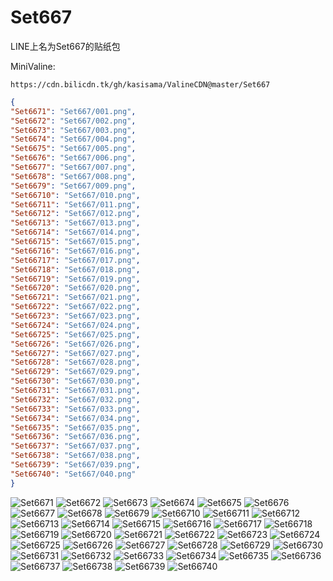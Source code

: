 # Set667

LINE上名为Set667的贴纸包

MiniValine:

`https://cdn.bilicdn.tk/gh/kasisama/ValineCDN@master/Set667`

```json
{
"Set6671": "Set667/001.png",
"Set6672": "Set667/002.png",
"Set6673": "Set667/003.png",
"Set6674": "Set667/004.png",
"Set6675": "Set667/005.png",
"Set6676": "Set667/006.png",
"Set6677": "Set667/007.png",
"Set6678": "Set667/008.png",
"Set6679": "Set667/009.png",
"Set66710": "Set667/010.png",
"Set66711": "Set667/011.png",
"Set66712": "Set667/012.png",
"Set66713": "Set667/013.png",
"Set66714": "Set667/014.png",
"Set66715": "Set667/015.png",
"Set66716": "Set667/016.png",
"Set66717": "Set667/017.png",
"Set66718": "Set667/018.png",
"Set66719": "Set667/019.png",
"Set66720": "Set667/020.png",
"Set66721": "Set667/021.png",
"Set66722": "Set667/022.png",
"Set66723": "Set667/023.png",
"Set66724": "Set667/024.png",
"Set66725": "Set667/025.png",
"Set66726": "Set667/026.png",
"Set66727": "Set667/027.png",
"Set66728": "Set667/028.png",
"Set66729": "Set667/029.png",
"Set66730": "Set667/030.png",
"Set66731": "Set667/031.png",
"Set66732": "Set667/032.png",
"Set66733": "Set667/033.png",
"Set66734": "Set667/034.png",
"Set66735": "Set667/035.png",
"Set66736": "Set667/036.png",
"Set66737": "Set667/037.png",
"Set66738": "Set667/038.png",
"Set66739": "Set667/039.png",
"Set66740": "Set667/040.png"
}
```
![Set6671](https://cdn.bilicdn.tk/gh/kasisama/ValineCDN@master/Set667/001.png)
![Set6672](https://cdn.bilicdn.tk/gh/kasisama/ValineCDN@master/Set667/002.png)
![Set6673](https://cdn.bilicdn.tk/gh/kasisama/ValineCDN@master/Set667/003.png)
![Set6674](https://cdn.bilicdn.tk/gh/kasisama/ValineCDN@master/Set667/004.png)
![Set6675](https://cdn.bilicdn.tk/gh/kasisama/ValineCDN@master/Set667/005.png)
![Set6676](https://cdn.bilicdn.tk/gh/kasisama/ValineCDN@master/Set667/006.png)
![Set6677](https://cdn.bilicdn.tk/gh/kasisama/ValineCDN@master/Set667/007.png)
![Set6678](https://cdn.bilicdn.tk/gh/kasisama/ValineCDN@master/Set667/008.png)
![Set6679](https://cdn.bilicdn.tk/gh/kasisama/ValineCDN@master/Set667/009.png)
![Set66710](https://cdn.bilicdn.tk/gh/kasisama/ValineCDN@master/Set667/010.png)
![Set66711](https://cdn.bilicdn.tk/gh/kasisama/ValineCDN@master/Set667/011.png)
![Set66712](https://cdn.bilicdn.tk/gh/kasisama/ValineCDN@master/Set667/012.png)
![Set66713](https://cdn.bilicdn.tk/gh/kasisama/ValineCDN@master/Set667/013.png)
![Set66714](https://cdn.bilicdn.tk/gh/kasisama/ValineCDN@master/Set667/014.png)
![Set66715](https://cdn.bilicdn.tk/gh/kasisama/ValineCDN@master/Set667/015.png)
![Set66716](https://cdn.bilicdn.tk/gh/kasisama/ValineCDN@master/Set667/016.png)
![Set66717](https://cdn.bilicdn.tk/gh/kasisama/ValineCDN@master/Set667/017.png)
![Set66718](https://cdn.bilicdn.tk/gh/kasisama/ValineCDN@master/Set667/018.png)
![Set66719](https://cdn.bilicdn.tk/gh/kasisama/ValineCDN@master/Set667/019.png)
![Set66720](https://cdn.bilicdn.tk/gh/kasisama/ValineCDN@master/Set667/020.png)
![Set66721](https://cdn.bilicdn.tk/gh/kasisama/ValineCDN@master/Set667/021.png)
![Set66722](https://cdn.bilicdn.tk/gh/kasisama/ValineCDN@master/Set667/022.png)
![Set66723](https://cdn.bilicdn.tk/gh/kasisama/ValineCDN@master/Set667/023.png)
![Set66724](https://cdn.bilicdn.tk/gh/kasisama/ValineCDN@master/Set667/024.png)
![Set66725](https://cdn.bilicdn.tk/gh/kasisama/ValineCDN@master/Set667/025.png)
![Set66726](https://cdn.bilicdn.tk/gh/kasisama/ValineCDN@master/Set667/026.png)
![Set66727](https://cdn.bilicdn.tk/gh/kasisama/ValineCDN@master/Set667/027.png)
![Set66728](https://cdn.bilicdn.tk/gh/kasisama/ValineCDN@master/Set667/028.png)
![Set66729](https://cdn.bilicdn.tk/gh/kasisama/ValineCDN@master/Set667/029.png)
![Set66730](https://cdn.bilicdn.tk/gh/kasisama/ValineCDN@master/Set667/030.png)
![Set66731](https://cdn.bilicdn.tk/gh/kasisama/ValineCDN@master/Set667/031.png)
![Set66732](https://cdn.bilicdn.tk/gh/kasisama/ValineCDN@master/Set667/032.png)
![Set66733](https://cdn.bilicdn.tk/gh/kasisama/ValineCDN@master/Set667/033.png)
![Set66734](https://cdn.bilicdn.tk/gh/kasisama/ValineCDN@master/Set667/034.png)
![Set66735](https://cdn.bilicdn.tk/gh/kasisama/ValineCDN@master/Set667/035.png)
![Set66736](https://cdn.bilicdn.tk/gh/kasisama/ValineCDN@master/Set667/036.png)
![Set66737](https://cdn.bilicdn.tk/gh/kasisama/ValineCDN@master/Set667/037.png)
![Set66738](https://cdn.bilicdn.tk/gh/kasisama/ValineCDN@master/Set667/038.png)
![Set66739](https://cdn.bilicdn.tk/gh/kasisama/ValineCDN@master/Set667/039.png)
![Set66740](https://cdn.bilicdn.tk/gh/kasisama/ValineCDN@master/Set667/040.png)